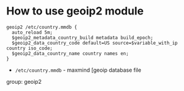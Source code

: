 # How to use geoip2 module

```nginx
geoip2 /etc/country.mmdb {
  auto_reload 5m;
  $geoip2_metadata_country_build metadata build_epoch;
  $geoip2_data_country_code default=US source=$variable_with_ip country iso_code;
  $geoip2_data_country_name country names en;
}
```

- `/etc/country.mmdb` - maxmind [geoip database file

group: geoip2


